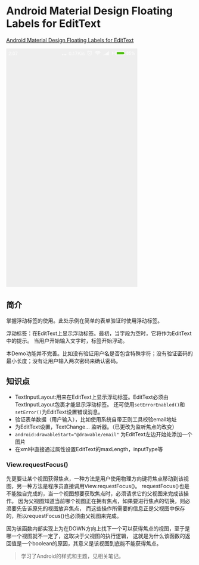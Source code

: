 # Android Material Design Floating Labels for EditText
[Android Material Design Floating Labels for EditText](http://www.androidhive.info/2015/09/android-material-design-floating-labels-for-edittext/)

![图片](./FloatingLabels.gif)  


## 简介
掌握浮动标签的使用。此处示例在简单的表单验证时使用浮动标签。

浮动标签：在EditText上显示浮动标签。最初，当字段为空时，它将作为EditText中的提示。
当用户开始输入文字时，标签开始浮动。

本Demo功能并不完善。比如没有验证用户名是否包含特殊字符；没有验证密码的最小长度；没有让用户输入两次密码来确认密码。

## 知识点

- TextInputLayout:用来在EditText上显示浮动标签。EditText必须由TextInputLayout包裹才能显示浮动标签。
还可使用`setErrorEnabled()`和`setError()`为EditText设置错误消息。
- 验证表单数据（用户输入），比如使用系统自带正则工具校验email地址
- 为EditText设置，TextChange... 监听器。（已更改为监听焦点的改变）
- `android:drawableStart="@drawable/email"` 为EditText左边开始处添加一个图片
- 在xml中直接通过属性设置EditText的maxLength，inputType等

### View.requestFocus()

先更要让某个视图获得焦点，一种方法是用户使用物理方向键将焦点移动到该视图，另一种方法是程序员直接调用View.requestFocus()。
requestFocus()也是不能独自完成的，当一个视图想要获取焦点时，必须请求它的父视图来完成该操作。
因为父视图知道当前哪个视图正在拥有焦点，如果要进行焦点的切换，则必须要先告诉原先的视图放弃焦点，
而这些操作所需要的信息正是父视图中保存的，所以requestFocus()也必须由父视图来完成。

因为该函数内部实现上为在DOWN方向上找下一个可以获得焦点的视图，至于是哪一个视图就不一定了，这取决于父视图的执行逻辑，
这就是为什么该函数的返回值是一个boolean的原因，其意义是该视图到底能不能获得焦点。


> 学习了Android的样式和主题，见相关笔记。
